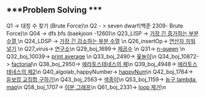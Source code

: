 
***Problem Solving ***
---
Q1 -> 대칭 수 찾기 (Brute Force)\n
Q2 - > seven dwarf(백준 2309- Brute Force)\n
Q04 -> dfs bfs (baekjoon -1260)\n
Q23_LISP -> [가장 긴 증가하는 부분 수열 ](./Q23_LIPS/11055.pdf) \n
Q24_LDSP -> [가장 긴 감소하는 부분 수열](./Q24_LDPS/11722.pdf) \n
Q26_insertOp-> [연산자 끼워 넣기](./Q26_insertOp/14888.pdf) \n
Q27_virus-> [연구소](./Q27_virus/14502번.pdf)\n
Q29_boj_1699-> [제곱수](./Q29_boj_1699/1699.pdf) \n
Q31-> [n-queen](./Q31_boj_9663/9663.pdf) \n
Q32_boj_10039-> [print average](./Q32_boj_10039/10039.pdf) \n
Q33_boj_2490-> [윷놀이](./Q33_boj_2490/2490.pdf)\n
Q34_boj_10872-> [factorial](./Q34_boj_10872/10872.pdf)\n
Q38_boj_2950-> [에라토스테네스의 체](./Q38_boj_2960/2960.pdf)\n
Q39_boj_4948-> [에라토스테네스의 체2](./Q39_boj_4948/4948.pdf)\n
Q40_algolab_happyNumber-> [happyNum](./Q40_algolab_happyNumber/happy.pdf)\n
Q42_boj_1764-> [듣보잡 교집합 구하기](./Q42_boj_1764/1764.pdf)\n
Q43_boj_2563-> [색종이](./Q43_boj_2563/2563.pdf)\n
Q53_boj_1159-> [농구 lambda, map](./Q53_boj_1159/1159.pdf)\n
Q58_boj_1707-> [이분 그래프](./Q58_boj_1707/1707.pdf)\n
Q61_boj_2331-> [loop 제거](./Q61_boj_2331/2331.pdf)\n
